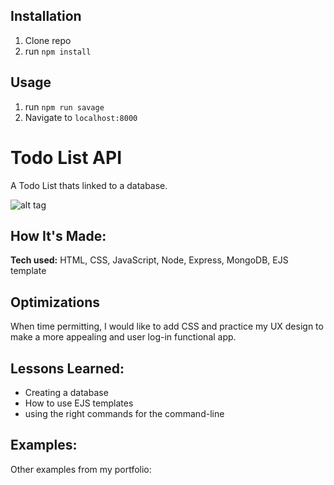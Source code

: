 ## Installation

1. Clone repo
2. run `npm install`

## Usage

1. run `npm run savage`
2. Navigate to `localhost:8000`

# Todo List API
A Todo List thats linked to a database. 


![alt tag](https://to-do-list.png)

## How It's Made:

**Tech used:** HTML, CSS, JavaScript, Node, Express, MongoDB, EJS template


## Optimizations

When time permitting, I would like to add CSS and practice my UX design to make a more appealing and user log-in functional app. 

## Lessons Learned:
- Creating a database
- How to use EJS templates
- using the right commands for the command-line

## Examples:
Other examples from my portfolio:


